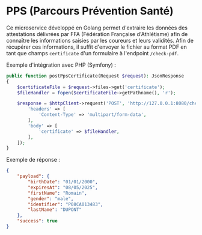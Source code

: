 
# PPS (Parcours Prévention Santé)
Ce microservice développé en Golang permet d'extraire les données des attestations délivrées par FFA (Fédération Française d'Athlétisme) afin de connaître les informations saisies par les coureurs et leurs validités. Afin de récupérer ces informations, il suffit d'envoyer le fichier au format PDF en tant que champs `certificate` d'un formulaire à l'endpoint `/check-pdf`.

Exemple d'intégration avec PHP (Symfony) :
```php
public function postPpsCertificate(Request $request): JsonResponse
{
    $certificateFile = $request->files->get('certificate');
    $fileHandler = fopen($certificateFile->getPathname(), 'r');

    $response = $httpClient->request('POST', 'http://127.0.0.1:8080/check-pdf', [
        'headers' => [
            'Content-Type' => 'multipart/form-data',
        ],
        'body' => [
            'certificate' => $fileHandler,
        ],
    ]);
}
```

Exemple de réponse :
```json
{
    "payload": {
        "birthDate": "01/01/2000",
        "expiresAt": "08/05/2025",
        "firstName": "Romain",
        "gender": "male",
        "identifier": "P08CA013483",
        "lastName": "DUPONT"
    },
    "success": true
}
```